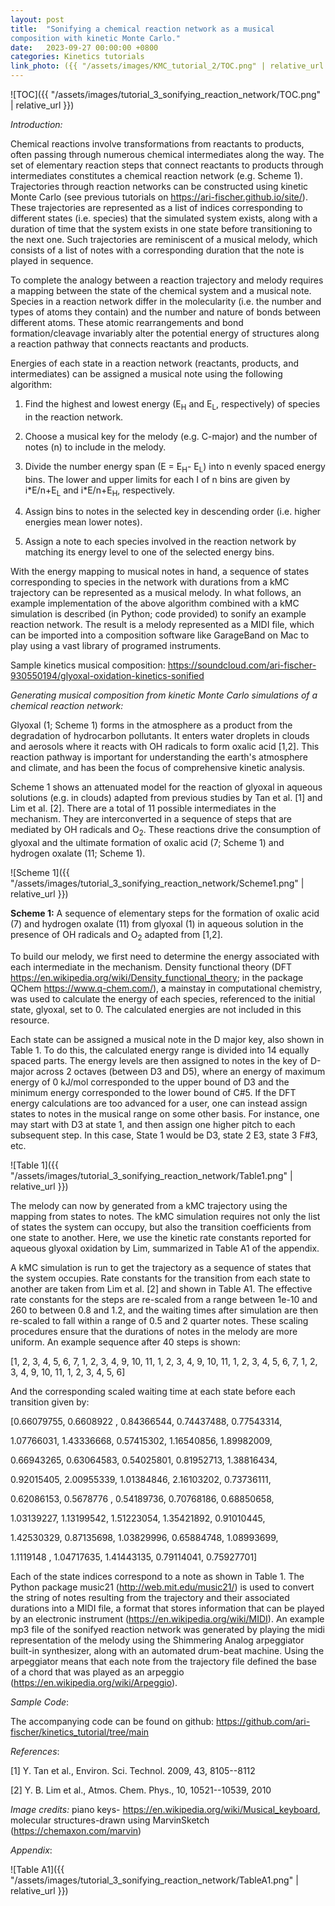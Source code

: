 ```yaml
---
layout: post
title:  "Sonifying a chemical reaction network as a musical
composition with kinetic Monte Carlo."
date:   2023-09-27 00:00:00 +0800
categories: Kinetics tutorials
link_photo: ({{ "/assets/images/KMC_tutorial_2/TOC.png" | relative_url }})
---
```


![TOC]({{ "/assets/images/tutorial_3_sonifying_reaction_network/TOC.png" | relative_url }})


*Introduction:*

Chemical reactions involve transformations from reactants to products,
often passing through numerous chemical intermediates along the way. The
set of elementary reaction steps that connect reactants to products
through intermediates constitutes a chemical reaction network (e.g.
Scheme 1). Trajectories through reaction networks can be constructed
using kinetic Monte Carlo (see previous tutorials on
<https://ari-fischer.github.io/site/>). These trajectories are
represented as a list of indices corresponding to different states (i.e.
species) that the simulated system exists, along with a duration
of time that the system exists in one state before transitioning to the
next one. Such trajectories are reminiscent of a musical melody, which
consists of a list of notes with a corresponding duration that the note
is played in sequence.

To complete the analogy between a reaction trajectory and melody
requires a mapping between the state of the chemical system and a
musical note. Species in a reaction network differ in the molecularity
(i.e. the number and types of atoms they contain) and the number and
nature of bonds between different atoms. These atomic rearrangements and
bond formation/cleavage invariably alter the potential energy of
structures along a reaction pathway that connects reactants and
products.

Energies of each state in a reaction network (reactants, products, and
intermediates) can be assigned a musical note using the following
algorithm:

1.  Find the highest and lowest energy (E<sub>H</sub> and E<sub>L</sub>, respectively) of
    species in the reaction network.

2.  Choose a musical key for the melody (e.g. C-major) and the number of
    notes (n) to include in the melody.

3.  Divide the number energy span (E = E<sub>H</sub>- E<sub>L</sub>) into n evenly spaced
    energy bins. The lower and upper limits for each I of n bins are
    given by i\*E/n+E<sub>L</sub> and i\*E/n+E<sub>H</sub>, respectively.

4.  Assign bins to notes in the selected key in descending order (i.e.
    higher energies mean lower notes).

5.  Assign a note to each species involved in the reaction network by
    matching its energy level to one of the selected energy bins.

With the energy mapping to musical notes in hand, a sequence of states
corresponding to species in the network with durations from a kMC
trajectory can be represented as a musical melody. In what follows, an
example implementation of the above algorithm combined with a kMC
simulation is described (in Python; code provided) to sonify an example reaction network.
The result is a melody represented as a MIDI file, which can be imported
into a composition software like GarageBand on Mac to play using a vast
library of programed instruments.

Sample kinetics musical composition:
<https://soundcloud.com/ari-fischer-930550194/glyoxal-oxidation-kinetics-sonified>

*Generating musical composition from kinetic Monte Carlo simulations of
a chemical reaction network:*

Glyoxal (1; Scheme 1) forms in the atmosphere as a product from the
degradation of hydrocarbon pollutants. It enters water droplets in
clouds and aerosols where it reacts with OH radicals to form oxalic acid
\[1,2\]. This reaction pathway is important for understanding the
earth's atmosphere and climate, and has been the focus of comprehensive
kinetic analysis.

Scheme 1 shows an attenuated model for the reaction of glyoxal in
aqueous solutions (e.g. in clouds) adapted from previous studies by Tan
et al. \[1\] and Lim et al. \[2\]. There are a total of 11 possible
intermediates in the mechanism. They are interconverted in a sequence of
steps that are mediated by OH radicals and O<sub>2</sub>. These reactions drive
the consumption of glyoxal and the ultimate formation of oxalic acid (7;
Scheme 1) and hydrogen oxalate (11; Scheme 1).

![Scheme 1]({{ "/assets/images/tutorial_3_sonifying_reaction_network/Scheme1.png" | relative_url }})

**Scheme 1:** A sequence of elementary steps for the formation of oxalic
acid (7) and hydrogen oxalate (11) from glyoxal (1) in aqueous solution
in the presence of OH radicals and O<sub>2</sub> adapted from \[1,2\].

To build our melody, we first need to determine the energy associated
with each intermediate in the mechanism. Density functional theory (DFT
https://en.wikipedia.org/wiki/Density_functional_theory; in the package
QChem https://www.q-chem.com/), a mainstay in computational chemistry,
was used to calculate the energy of each species, referenced to the
initial state, glyoxal, set to 0. The calculated energies are not
included in this resource.

Each state can be assigned a musical note in the D major key, also shown
in Table 1. To do this, the calculated energy range is divided into 14
equally spaced parts. The energy levels are then assigned to notes in
the key of D-major across 2 octaves (between D3 and D5), where an energy
of maximum energy of 0 kJ/mol corresponded to the upper bound of D3 and
the minimum energy corresponded to the lower bound of C#5. If the DFT
energy calculations are too advanced for a user, one can instead assign
states to notes in the musical range on some other basis. For instance,
one may start with D3 at state 1, and then assign one higher pitch to
each subsequent step. In this case, State 1 would be D3, state 2 E3,
state 3 F#3, etc.

![Table 1]({{ "/assets/images/tutorial_3_sonifying_reaction_network/Table1.png" | relative_url }})

The melody can now by generated from a kMC trajectory using the mapping
from states to notes. The kMC simulation requires not only the list of
states the system can occupy, but also the transition coefficients from
one state to another. Here, we use the kinetic rate constants reported
for aqueous glyoxal oxidation by Lim, summarized in Table A1 of the
appendix.

A kMC simulation is run to get the trajectory as a sequence of states
that the system occupies. Rate constants for the transition from each
state to another are taken from Lim et al. \[2\] and shown in Table
A1. The effective rate constants for
the steps are re-scaled from a range between 1e-10 and 260 to between
0.8 and 1.2, and the waiting times after simulation are then re-scaled
to fall within a range of 0.5 and 2 quarter notes. These scaling
procedures ensure that the durations of notes in the melody are more
uniform. An example sequence after 40 steps is shown:

\[1, 2, 3, 4, 5, 6, 7, 1, 2, 3, 4, 9, 10, 11, 1, 2, 3, 4, 9, 10, 11, 1,
2, 3, 4, 5, 6, 7, 1, 2, 3, 4, 9, 10, 11, 1, 2, 3, 4, 5, 6\]

And the corresponding scaled waiting time at each state before each
transition given by:

\[0.66079755, 0.6608922 , 0.84366544, 0.74437488, 0.77543314,

1.07766031, 1.43336668, 0.57415302, 1.16540856, 1.89982009,

0.66943265, 0.63064583, 0.54025801, 0.81952713, 1.38816434,

0.92015405, 2.00955339, 1.01384846, 2.16103202, 0.73736111,

0.62086153, 0.5678776 , 0.54189736, 0.70768186, 0.68850658,

1.03139227, 1.13199542, 1.51223054, 1.35421892, 0.91010445,

1.42530329, 0.87135698, 1.03829996, 0.65884748, 1.08993699,

1.1119148 , 1.04717635, 1.41443135, 0.79114041, 0.75927701\]

Each of the state indices correspond to a note as shown in Table 1. The
Python package music21 (<http://web.mit.edu/music21/>) is used to
convert the string of notes resulting from the trajectory and their
associated durations into a MIDI file, a format that stores information
that can be played by an electronic instrument
(<https://en.wikipedia.org/wiki/MIDI>). An example mp3 file of the
sonifyed reaction network was generated by playing the midi
representation of the melody using the Shimmering Analog arpeggiator
built-in synthesizer, along with an automated drum-beat machine. Using
the arpeggiator means that each note from the trajectory file defined
the base of a chord that was played as an arpeggio
(<https://en.wikipedia.org/wiki/Arpeggio>).

*Sample Code*:

The accompanying code can be found on github: <https://github.com/ari-fischer/kinetics_tutorial/tree/main>

*References*:

\[1\] Y. Tan et al., Environ. Sci. Technol. 2009, 43, 8105--8112

\[2\] Y. B. Lim et al., Atmos. Chem. Phys., 10, 10521--10539, 2010

*Image credits:* piano
keys- <https://en.wikipedia.org/wiki/Musical_keyboard>,
molecular structures-drawn using MarvinSketch
(<https://chemaxon.com/marvin>)

*Appendix*:

![Table A1]({{ "/assets/images/tutorial_3_sonifying_reaction_network/TableA1.png" | relative_url }})
